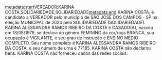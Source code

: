<metadata:start>VEREADOR;KARINA COSTA;SOLIDARIEDADE;SOLIDARIEDADE<metadata:end>
KARINA COSTA, é candidato a VEREADOR pelo município de SÃO JOSÉ DOS CAMPOS - SP na eleição MUNICIPAL de 2024 pelo SOLIDARIEDADE (SOLIDARIEDADE). KARINA ALESSANDRA RAMOS RIBEIRO DA COSTA é CASADO(A), nasceu em 18/05/1979, se declara do gênero FEMININO da cor/raça BRANCA, sua ocupação é VIGILANTE, e seu grau de instrução é ENSINO MÉDIO COMPLETO. Seu nome completo é KARINA ALESSANDRA RAMOS RIBEIRO DA COSTA, e seu número de urna é 77185.
KARINA COSTA não declarou bens.
KARINA COSTA não forneceu dados das redes sociais.